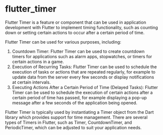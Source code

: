 # flutter_timer


Flutter Timer is a feature or component that can be used in application development with Flutter to implement timing functionality, 
such as counting down or setting certain actions to occur after a certain period of time.

Flutter Timer can be used for various purposes, including:

1. Countdown Timer: Flutter Timer can be used to create countdown timers for applications such as alarm apps, stopwatches, 
or timers for certain actions in a game.
2. Execution of Recurring Tasks: Flutter Timer can be used to schedule the execution of tasks or actions that are repeated regularly, 
for example to update data from the server every few seconds or display notifications at certain intervals.
3. Executing Actions After a Certain Period of Time (Delayed Tasks): Flutter Timer can be used to schedule the execution of certain actions after a certain 
period of time has passed, for example displaying a pop-up message after a few seconds of the application being opened.

Flutter Timer is typically used by instantiating a Timer object from the Dart library which provides support for time management. 
There are several types of Timers in Flutter, such as Timer, CountdownTimer, and PeriodicTimer, which can be adjusted to suit your application needs.
